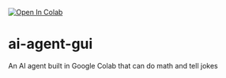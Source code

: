 [![Open In Colab](https://colab.research.google.com/assets/colab-badge.svg)](https://colab.research.google.com/github/nkhajouei/ai-agent-gui/blob/main/AgenticColab.ipynb)

# ai-agent-gui
An AI agent built in Google Colab that can do math and tell jokes

